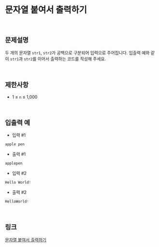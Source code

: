 # 문자열 붙여서 출력하기

<br>

## 문제설명
두 개의 문자열 `str1`, `str2`가 공백으로 구분되어 입력으로 주어집니다. 입출력 예와 같이 `str1`과 `str2`를 이어서 출력하는 코드를 작성해 주세요.

<br>

## 제한사항
- 1 ≤ `n` ≤ 1,000

<br>

## 입출력 예
- 입력 #1
```java
apple pen
```

- 출력 #1
```java
applepen
```

- 입력 #2
```java
Hello World!
```

- 출력 #2
```java
HelloWorld!
```

<br>

## 링크
[문자열 붙여서 출력하기](https://school.programmers.co.kr/learn/courses/30/lessons/181946)
